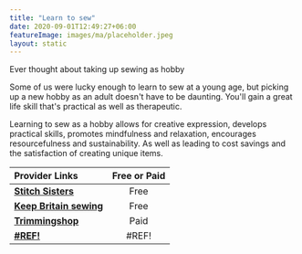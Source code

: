 ```yaml
---
title: "Learn to sew"
date: 2020-09-01T12:49:27+06:00
featureImage: images/ma/placeholder.jpeg
layout: static
---
```


Ever thought about taking up sewing as hobby

Some of us were lucky enough to learn to sew at a young age, but picking up a new hobby as an adult doesn't have to be daunting. You'll gain a great life skill that's practical as well as therapeutic.

Learning to sew as a hobby allows for creative expression, develops practical skills, promotes mindfulness and relaxation, encourages resourcefulness and sustainability. As well as leading to cost savings and the satisfaction of creating unique items.

| Provider Links      | Free or Paid  |  
| :-----------          | :--------------:      |  
| [**Stitch Sisters**](https://www.thestitchsisters.co.uk/blog/why-you-should-learn-to-sew/) | Free | 
| [**Keep Britain sewing**](https://www.keepbritainsewing.com/sewing-groups) | Free | 
| [**Trimmingshop**](https://www.awin1.com/cread.php?awinmid=44013&awinaffid=1198638&ued=https%3A%2F%2Ftrimmingshop.co.uk%2F) | Paid | 
| [**#REF!**](#REF!) | #REF! | 
  

<br/><br/>






